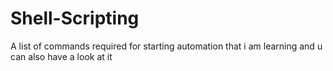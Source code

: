 # Shell-Scripting
A list of commands required for starting automation that i am learning and u can also have a look at it
